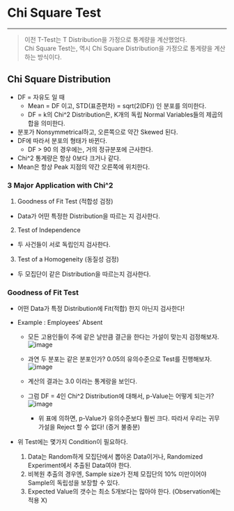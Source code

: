 # Chi Square Test
---
> 이전 T-Test는 T Distribution을 가정으로 통계량을 계산했었다.  
> Chi Square Test는, 역시 Chi Square Distribution을 가정으로 통계량을 계산하는 방식이다.  

## Chi Square Distribution
- DF = 자유도 일 때
  - Mean = DF 이고, STD(표준편차) = sqrt(2(DF)) 인 분포를 의미한다.
  - DF = k의 Chi^2 Distribution은, K개의 독립 Normal Variables들의 제곱의 합을 의미한다.
- 분포가 Nonsymmetrical하고, 오른쪽으로 약간 Skewed 된다.
- DF에 따라서 분포의 형태가 바뀐다.
  - DF > 90 의 경우에는, 거의 정규분포에 근사한다.
- Chi^2 통계량은 항상 0보다 크거나 같다.
- Mean은 항상 Peak 지점의 약간 오른쪽에 위치한다.

### 3 Major Application with Chi^2
1. Goodness of Fit Test (적합성 검정)
  - Data가 어떤 특정한 Distribution을 따르는 지 검사한다.
2. Test of Independence
  - 두 사건들이 서로 독립인지 검사한다.
3. Test of a Homogeneity (동질성 검정)
  - 두 모집단이 같은 Distribution을 따르는지 검사한다.

### Goodness of Fit Test
- 어떤 Data가 특정 Distribution에 Fit(적합) 한지 아닌지 검사한다!
- Example : Employees' Absent
  - 모든 고용인들이 주에 같은 날만큼 결근을 한다는 가설이 맞는지 검정해보자.  
  ![image](https://user-images.githubusercontent.com/71700079/172381082-123c04a1-89f6-4e9f-9baa-00f4fe0048ad.png)  
  - 과연 두 분포는 같은 분포인가? 0.05의 유의수준으로 Test를 진행해보자.  
  ![image](https://user-images.githubusercontent.com/71700079/172381358-e14857de-c6c0-4aef-bcc4-b7aca6fc43b6.png)  
  
  - 계산의 결과는 3.0 이라는 통계랑을 보인다.
  - 그럼 DF = 4인 Chi^2 Distribution에 대해서, p-Value는 어떻게 되는가?   
  ![image](https://user-images.githubusercontent.com/71700079/172382519-88af1a7e-ef24-4876-87ed-eb8bcb853eb0.png)  
    - 위 표에 의하면, p-Value가 유의수준보다 훨씬 크다. 따라서 우리는 귀무 가설을 Reject 할 수 없다! (증거 불충분)  

- 위 Test에는 몇가지 Condition이 필요하다.
  1. Data는 Random하게 모집단에서 뽑아온 Data이거나, Randomized Experiment에서 추출된 Data여야 한다.
  2. 비복원 추출의 경우엔, Sample size가 전체 모집단의 10% 미만이어야 Sample의 독립성을 보장할 수 있다.
  3. Expected Value의 갯수는 최소 5개보다는 많아야 한다. (Observation에는 적용 X)
